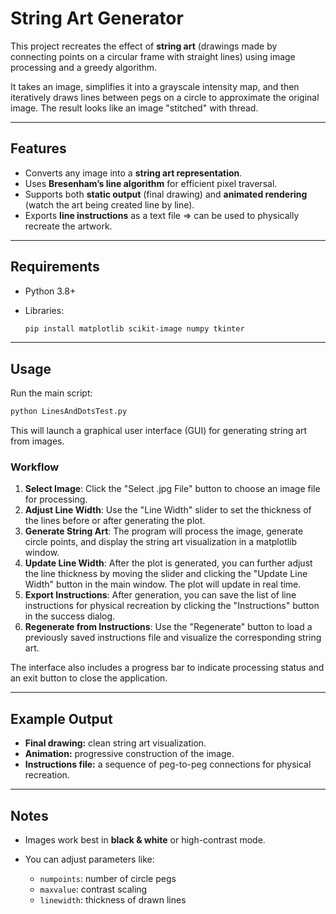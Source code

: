 # String Art Generator 

This project recreates the effect of **string art** (drawings made by connecting points on a circular frame with straight lines) using image processing and a greedy algorithm.

It takes an image, simplifies it into a grayscale intensity map, and then iteratively draws lines between pegs on a circle to approximate the original image. The result looks like an image "stitched" with thread.

---

## Features

* Converts any image into a **string art representation**.
* Uses **Bresenham’s line algorithm** for efficient pixel traversal.
* Supports both **static output** (final drawing) and **animated rendering** (watch the art being created line by line).
* Exports **line instructions** as a text file => can be used to physically recreate the artwork.

---

## Requirements

* Python 3.8+
* Libraries:

  ```bash
  pip install matplotlib scikit-image numpy tkinter
  ```

---

## Usage

Run the main script:

```bash
python LinesAndDotsTest.py
```

This will launch a graphical user interface (GUI) for generating string art from images.

### Workflow

1. **Select Image**: Click the "Select .jpg File" button to choose an image file for processing.
2. **Adjust Line Width**: Use the "Line Width" slider to set the thickness of the lines before or after generating the plot.
3. **Generate String Art**: The program will process the image, generate circle points, and display the string art visualization in a matplotlib window.
4. **Update Line Width**: After the plot is generated, you can further adjust the line thickness by moving the slider and clicking the "Update Line Width" button in the main window. The plot will update in real time.
5. **Export Instructions**: After generation, you can save the list of line instructions for physical recreation by clicking the "Instructions" button in the success dialog.
6. **Regenerate from Instructions**: Use the "Regenerate" button to load a previously saved instructions file and visualize the corresponding string art.

The interface also includes a progress bar to indicate processing status and an exit button to close the application.

---

## Example Output

* **Final drawing:** clean string art visualization.
* **Animation:** progressive construction of the image.
* **Instructions file:** a sequence of peg-to-peg connections for physical recreation.

---

## Notes

* Images work best in **black & white** or high-contrast mode.
* You can adjust parameters like:

  * `numpoints`: number of circle pegs
  * `maxvalue`: contrast scaling
  * `linewidth`: thickness of drawn lines


